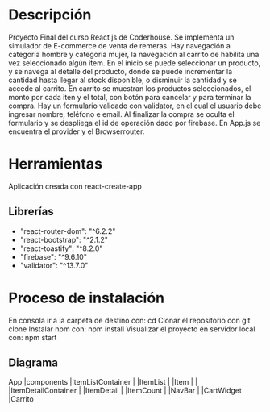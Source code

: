# Descripción
Proyecto Final del curso React js de Coderhouse. Se implementa un simulador de E-commerce de venta de remeras.
Hay navegación a categoría hombre y categoría mujer, la navegación al carrito de habilita una vez seleccionado algún item.
En el inicio se puede seleccionar un producto, y se navega al detalle del producto, donde se puede
incrementar la cantidad hasta llegar al stock disponible, o disminuir la cantidad y se accede al carrito.
En carrito se muestran los productos seleccionados, el monto por cada iten y el total, con botón para cancelar y para terminar la compra. Hay un formulario validado con validator, en el cual el usuario debe ingresar nombre, teléfono e email. Al finalizar la compra se oculta el formulario y se despliega el id de operación dado por firebase.
En App.js se encuentra el provider y el Browserrouter.

# Herramientas
Aplicación creada con react-create-app

## Librerías
- "react-router-dom": "^6.2.2"
- "react-bootstrap": "^2.1.2"
- "react-toastify": "^8.2.0"
- "firebase": "^9.6.10"
- "validator": "^13.7.0"

# Proceso de instalación 
En consola ir a la carpeta de destino con:  cd <carpeta>
Clonar el repositorio con git clone <url repositorio>
Instalar npm con: npm install
Visualizar el proyecto en servidor local con: npm start

## Diagrama

App
   |components
             |ItemListContainer 
             |                 |ItemList
             |                          |Item
             |
             |
             |ItemDetailContainer
             |                   |ItemDetail
             |                              |ItemCount
             |
             |NavBar
             |       |CartWidget
             |Carrito